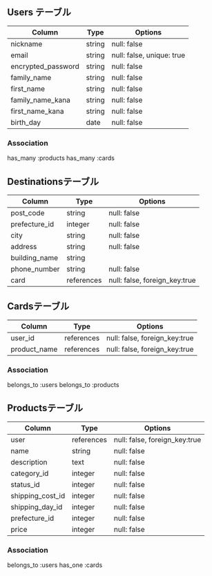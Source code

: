 ## Users テーブル

| Column             | Type   | Options                        |
| ------------------ | ------ | ------------------------------ |
| nickname           | string | null: false                    | 
| email              | string | null: false, unique: true      |
| encrypted_password | string | null: false                    |
| family_name        | string | null: false                    |
| first_name         | string | null: false                    |
| family_name_kana   | string | null: false                    |
| first_name_kana    | string | null: false                    |
| birth_day          | date   | null: false                    |

### Association
 has_many :products
 has_many :cards

##  Destinationsテーブル

| Column             | Type      | Options                        |
| ------------------ | --------- | ------------------------------ |
| post_code          | string    | null: false                    | 
| prefecture_id      | integer   | null: false                    |
| city               | string    | null: false                    |
| address            | string    | null: false                    |
| building_name      | string    |                                |
| phone_number       | string    | null: false                    |
| card               | references| null: false, foreign_key:true  |

##  Cardsテーブル

| Column             | Type       | Options                        |
| ------------------ | ---------- | ------------------------------ |
| user_id            | references | null: false, foreign_key:true  | 
| product_name       | references | null: false, foreign_key:true  | 

### Association
 belongs_to :users
 belongs_to :products

##  Productsテーブル

| Column             | Type       | Options                        |
| ------------------ | -----------| ------------------------------ |
| user               | references | null: false, foreign_key:true  | 
| name               | string     | null: false                    | 
| description        | text       | null: false                    |
| category_id        | integer    | null: false                    |
| status_id          | integer    | null: false                    |
| shipping_cost_id   | integer    | null: false                    |
| shipping_day_id    | integer    | null: false                    |
| prefecture_id      | integer    | null: false                    |
| price              | integer    | null: false                    | 

### Association
 belongs_to :users
 has_one :cards
